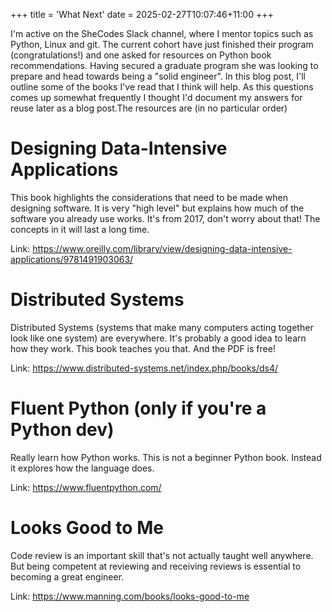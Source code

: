 +++
title = 'What Next'
date = 2025-02-27T10:07:46+11:00
+++

I'm active on the SheCodes Slack channel, where I mentor topics such as Python, Linux and git. The current cohort 
have just finished their program (congratulations!) and one asked for resources on Python book recommendations. Having 
secured a graduate program she was looking to prepare and head towards being a "solid engineer". In this blog post, 
I'll outline some of the books I've read that I think will help. As this questions comes up somewhat frequently I 
thought I'd document my answers for reuse later as a blog post.The resources are (in no particular order)

# Designing Data-Intensive Applications

This book highlights the considerations that need to be made when designing software. It is very "high level" but 
explains how much of the software you already use works. It's from 2017, don't worry about that! The concepts in it 
will last a long time.

Link: https://www.oreilly.com/library/view/designing-data-intensive-applications/9781491903063/

# Distributed Systems

Distributed Systems (systems that make many computers acting together look like one system) are everywhere. It's 
probably a good idea to learn how they work. This book teaches you that. And the PDF is free!

Link: https://www.distributed-systems.net/index.php/books/ds4/

# Fluent Python (only if you're a Python dev)

Really learn how Python works. This is not a beginner Python book. Instead it explores how the language does.

Link: https://www.fluentpython.com/

# Looks Good to Me

Code review is an important skill that's not actually taught well anywhere. But being competent at reviewing and 
receiving reviews is essential to becoming a great engineer.

Link: https://www.manning.com/books/looks-good-to-me
